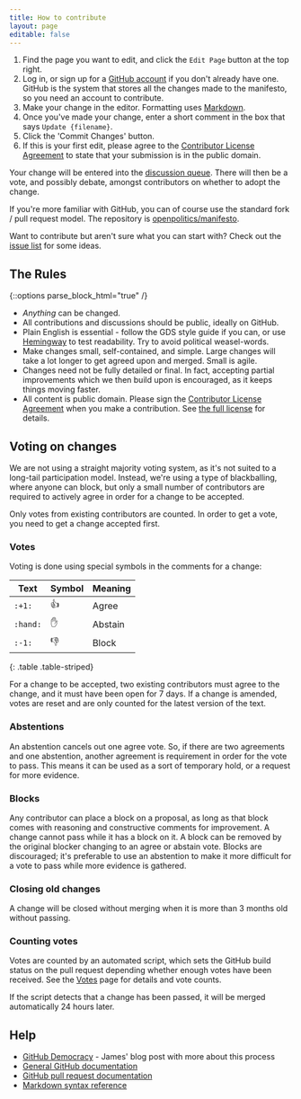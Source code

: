 ```yaml
---
title: How to contribute
layout: page
editable: false
---
```


1. Find the page you want to edit, and click the `Edit Page` button at the top right.
2. Log in, or sign up for a [GitHub account](https://github.com/signup/free) if you don't already have one. GitHub is the system that stores all the changes made to the manifesto, so you need an account to contribute.
3. Make your change in the editor. Formatting uses [Markdown](http://en.support.wordpress.com/markdown-quick-reference/).
4. Once you've made your change, enter a short comment in the box that says `Update {filename}`.
5. Click the 'Commit Changes' button.
6. If this is your first edit, please agree to the [Contributor License Agreement](https://www.clahub.com/agreements/openpolitics/manifesto) to state that your submission is in the public domain.

Your change will be entered into the [discussion queue](http://votebot.openpolitics.org.uk). There will then be a vote, and possibly debate, amongst contributors on whether to adopt the change.

If you're more familiar with GitHub, you can of course use the standard fork / pull request model. The repository is [openpolitics/manifesto](https://github.com/openpolitics/manifesto).

Want to contribute but aren't sure what you can start with? Check out the [issue list](https://github.com/openpolitics/manifesto/labels/policy) for some ideas.

## The Rules

{::options parse_block_html="true" /}
<div class='well'>

* *Anything* can be changed.
* All contributions and discussions should be public, ideally on GitHub.
* Plain English is essential - follow the GDS style guide if you can, or use [Hemingway](http://hemingwayapp.com) to test readability. Try to avoid political weasel-words.
* Make changes small, self-contained, and simple. Large changes will take a lot longer to get agreed upon and merged. Small is agile.
* Changes need not be fully detailed or final. In fact, accepting partial improvements which we then build upon is encouraged, as it keeps things moving faster.
* All content is public domain. Please sign the [Contributor License Agreement](https://www.clahub.com/agreements/openpolitics/manifesto) when you make a contribution. See [the full license](license.html) for details.

</div>

## Voting on changes

We are not using a straight majority voting system, as it's not suited to a long-tail participation model. Instead, we're using a type of blackballing, where anyone can block, but only a small number of contributors are required to actively agree in order for a change to be accepted.

Only votes from existing contributors are counted. In order to get a vote, you need to get a change accepted first.

### Votes

Voting is done using special symbols in the comments for a change:

| Text | Symbol | Meaning |
|------|--------|---------|
| <code>&#58;+1&#58;</code> | :+1: | Agree |
| <code>&#58;hand&#58;</code> | :hand: | Abstain |
| <code>&#58;-1&#58;</code> | :-1: | Block |
{: .table .table-striped}

For a change to be accepted, two existing contributors must agree to the change, and it must have been open for 7 days. If a change is amended, votes are reset and are only counted for the latest version of the text.

### Abstentions

An abstention cancels out one agree vote. So, if there are two agreements and one abstention, another agreement is requirement in order for the vote to pass. This means it can be used as a sort of temporary hold, or a request for more evidence.

### Blocks

Any contributor can place a block on a proposal, as long as that block comes with reasoning and constructive comments for improvement. A change cannot pass while it has a block on it. A block can be removed by the original blocker changing to an agree or abstain vote. Blocks are discouraged; it's preferable to use an abstention to make it more difficult for a vote to pass while more evidence is gathered.

### Closing old changes

A change will be closed without merging when it is more than 3 months old without passing.

### Counting votes

Votes are counted by an automated script, which sets the GitHub build status on the pull request depending whether enough votes have been received. See the [Votes](http://votebot.openpolitics.org.uk) page for details and vote counts. 

If the script detects that a change has been passed, it will be merged automatically 24 hours later.

## Help

* [GitHub Democracy](http://floppy.org.uk/blog/2014/10/13/github-democracy/) - James' blog post with more about this process
* [General GitHub documentation](http://help.github.com/)
* [GitHub pull request documentation](http://help.github.com/send-pull-requests/)
* [Markdown syntax reference](http://en.support.wordpress.com/markdown-quick-reference/)
